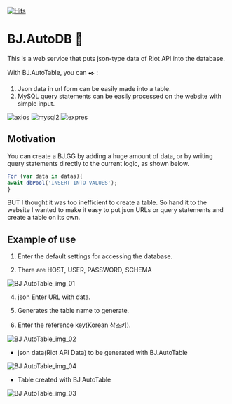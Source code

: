 [![Hits](https://hits.seeyoufarm.com/api/count/incr/badge.svg?url=https%3A%2F%2Fgithub.com%2Fkingbj940429%2FBJ.AutoDB&count_bg=%233D7CC8&title_bg=%23555555&icon=json.svg&icon_color=%23CDBD2D&title=hits&edge_flat=false)](https://hits.seeyoufarm.com)

# BJ.AutoDB :key:

This is a web service that puts json-type data of Riot API into the database.

With BJ.AutoTable, you can :black_nib: :

1) Json data in url form can be easily made into a table.
2) MySQL query statements can be easily processed on the website with simple input.

![axios](https://img.shields.io/badge/axios-v0.21.0-brightgreen)
![mysql2](https://img.shields.io/badge/mysql2-v2.2.5-informational)
![expres](https://img.shields.io/badge/express-v4.16.1-green)

## Motivation

You can create a BJ.GG by adding a huge amount of data, or by writing query statements directly to the current logic, as shown below.
```js
For (var data in datas){
await dbPool('INSERT INTO VALUES');
}
```
BUT I thought it was too inefficient to create a table. So hand it to the website
I wanted to make it easy to put json URLs or query statements and create a table on its own.

## Example of use

1) Enter the default settings for accessing the database.

2) There are HOST, USER, PASSWORD, SCHEMA

![BJ AutoTable_img_01](https://user-images.githubusercontent.com/63000843/98956981-05c91480-2544-11eb-9c82-8c4495f9c745.PNG)

4) json Enter URL with data.

5) Generates the table name to generate.

6) Enter the reference key(Korean 참조키).

![BJ AutoTable_img_02](https://user-images.githubusercontent.com/63000843/98956983-0661ab00-2544-11eb-8e1e-6696a57042f4.PNG)

* json data(Riot API Data) to be generated with BJ.AutoTable

![BJ AutoTable_img_04](https://user-images.githubusercontent.com/63000843/98957758-e7174d80-2544-11eb-9f7f-4cd4f7cfa4b8.PNG)

* Table created with BJ.AutoTable

![BJ AutoTable_img_03](https://user-images.githubusercontent.com/63000843/98957761-e8487a80-2544-11eb-9417-661b244197fa.PNG)



